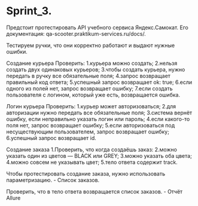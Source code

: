 # Sprint_3.


Предстоит протестировать API учебного сервиса Яндекс.Самокат. 
Его документация: qa-scooter.praktikum-services.ru/docs/.

Тестируем ручки, что они корректно работают и выдают нужные ошибки.

  Создание курьера
Проверить:
    1.курьера можно создать;
    2.нельзя создать двух одинаковых курьеров;
    3.чтобы создать курьера, нужно передать в ручку все обязательные поля;
    4.запрос возвращает правильный код ответа;
    5.успешный запрос возвращает ok: true;
    6.если одного из полей нет, запрос возвращает ошибку;
    7.если создать пользователя с логином, который уже есть, возвращается ошибка.
    
  Логин курьера
Проверить:
    1.курьер может авторизоваться;
    2.для авторизации нужно передать все обязательные поля;
    3.система вернёт ошибку, если неправильно указать логин или пароль;
    4.если какого-то поля нет, запрос возвращает ошибку;
    5.если авторизоваться под несуществующим пользователем, запрос возвращает ошибку;
    6.успешный запрос возвращает id.
    
   Создание заказа
    1.Проверить, что когда создаёшь заказ:
    2.можно указать один из цветов — BLACK или GREY;
    3.можно указать оба цвета;
    4.можно совсем не указывать цвет;
    5.тело ответа содержит track.
  
  Чтобы протестировать создание заказа, нужно использовать параметризацию.
    - Список заказов.
    
  Проверить, что в тело ответа возвращается список заказов.
    - Отчёт Allure
